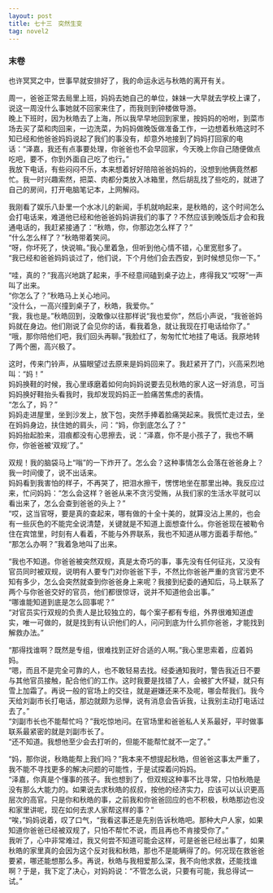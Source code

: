 ```yaml
---
layout: post
title: 七十三　突然生变
tag: novel2
---
```


<h3>末卷</h3>

也许冥冥之中，世事早就安排好了，我的命运永远与秋皓的离开有关。

周一，爸爸正常去局里上班，妈妈去她自己的单位，妹妹一大早就去学校上课了，说这一周没什么事她就不回家来住了，而我则到钟楼做导游。<br />
晚上下班时，因为秋皓去了上海，所以我早早地回到家里，按妈妈的吩咐，到菜市场去买了菜和肉回来，一边洗菜，为妈妈做晚饭做准备工作，一边想着秋皓这时不知已经和他爸爸妈妈说起了我们的事没有，却意外地接到了妈妈打回家的电话：“泽嘉，我还有点事要处理，你爸爸也不会早回家，今天晚上你自己随便做点吃吧，要不，你到外面自己吃了也行。”<br />
我放下电话，有些闷闷不乐，本来想着好好陪陪爸爸妈妈的，没想到他俩竟然都忙。我一时兴趣索然，把菜、肉都分类放入冰箱里，然后胡乱找了些吃的，就进了自己的房间，打开电脑笔记本，上网解闷。

我刚看了娱乐八卦里一个水冰儿的新闻，手机就响起来，是秋皓的，这个时间怎么会打电话来，难道他已经和他爸爸妈妈讲我们的事了？不然应该到晚饭后才会和我通电话的，我赶紧接通了：“秋皓，你，你那边怎么样了？”<br />
“什么怎么样了？”秋皓带着笑问。<br />
“呀，你坏死了，快说嘛。”我心里着急，但听到他心情不错，心里宽慰多了。<br />
“我已经和爸爸妈妈谈过了，他们说，下个月他们会去西安，到时候想见你一下。”

“哇，真的？”我高兴地跳了起来，手不经意间磕到桌子边上，疼得我又“哎呀”一声叫了出来。<br />
“你怎么了？”秋皓马上关心地问。<br />
“没什么，一高兴撞到桌子了，秋皓，我爱你。”<br />
“我，我也是。”秋皓回到，没敢像以往那样说“我也爱你”，然后小声说，“我爸爸妈妈就在身边。他们刚说了会见你的话，看我着急，就让我现在打电话给你了。”<br />
“哦，那你陪他们吧，我们回头再聊。”我脸红了，匆匆忙忙地挂了电话。我原地转了两个圈，高兴极了。

这时，传来门铃声，从猫眼望过去原来是妈妈回来了。我赶紧开了门，兴高采烈地叫：“妈！”<br />
妈妈换鞋的时候，我心里琢磨着如何向妈妈说要去见秋皓的家人这一好消息，可当妈妈换好鞋抬头看我时，我却发现妈妈正一脸痛苦焦虑的表情。<br />
“怎么了，妈？”<br />
妈妈走进屋里，坐到沙发上，放下包，突然手捧着脸痛哭起来。我慌忙走过去，坐在妈妈身边，扶住她的肩头，问：“妈，你到底怎么了？”<br />
妈妈抬起脸来，泪痕都没有心思擦去，说：“泽嘉，你不是小孩子了，我也不瞒你，你爸爸被‘双规’了。”

双规！我的脑袋马上“嗡”的一下炸开了。怎么会？这种事情怎么会落在爸爸身上？我一时间傻了，说不出话来。<br />
妈妈看到我害怕的样子，不再哭了，把泪水擦干，愣愣地坐在那里出神。我反应过来，忙问妈妈：“怎么会这样？爸爸从来不贪污受贿，从我们家的生活水平就可以看出来了，怎么会查到爸爸的头上？”<br />
“哎，这当官呀，要是真的查起来，哪有做的十全十美的，就算没沾上黑的，也会有一些灰色的不能完全说清楚，关键就是不知道上面想查什么。你爸爸现在被勒令住在宾馆里，时刻有人看着，不能与外界联系，我也不知道从哪方面着手帮他。”<br />
“那怎么办啊？”我着急地叫了出来。

“我也不知道。你爸爸被突然双规，真是太奇巧的事，事先没有任何征兆，又没有官员同时被双规，说明有人要专门对你爸爸下手，不然比你爸爸严重的贪官污吏不知有多少，怎么会突然就查到你爸爸身上来呢？我接到纪委的通知后，马上联系了两个与你爸爸交好的官员，他们都很惊讶，说并不知道他会出事。”<br />
“哪谁能知道到底是怎么回事呢？”<br />
“对官员实行双规的负责人是比较独立的，每个案子都有专组，外界很难知道虚实，唯一可做的，就是找到有认识他们的人，问问到底为什么抓你爸爸，才能找到解救办法。”

“那得找谁啊？既然是专组，很难找到正好合适的人啊。”我心里思索着，应着妈妈。<br />
“嗯，而且不是完全可靠的人，也不敢轻易去找。经委通知我时，警告我近日不要与其他官员接触，配合他们的工作。这时我要是找错了人，会被扩大怀疑，就只有雪上加霜了。再说一般的官场上的交往，就是避嫌还来不及呢，哪会帮我们。我今天给刘副市长打电话，那边就颇为忌惮，说有消息会告诉我，让我别主动打电话过去了。”<br />
“刘副市长也不能帮忙吗？”我吃惊地问。在官场里和爸爸私人关系最好，平时做事联系最紧密的就是刘副市长了。<br />
“还不知道。我想他至少会去打听的，但能不能帮忙就不一定了。”

“妈，那你说，秋皓能帮上我们吗？”我本来不想提起秋皓，但爸爸这事太严重了，我不能不寻找更多的解决问题的可能性，于是试探着问妈妈。<br />
“泽嘉，你真是个懂事的孩子。我也想到了，但双规这种事不比寻常，只怕秋皓是没有那么大能力的。如果说去求秋皓的叔叔，按他的经济实力，应该可以认识更高层次的高官。只是你和秋皓的事，之前我和你爸爸回应的也不积极，秋皓那边也没和家里讲呢，现在如何去求人家帮这样的事？”<br />
“唉，”妈妈说着，叹了口气，“我看这事还是先别告诉秋皓吧。那种大户人家，如果知道你爸爸已经被双规了，只怕不帮忙不说，而且再也不肯接受你了。”<br />
我听了，心中非常难过，我又何尝不知道可能会这样，可是爸爸已经出事了，如果秋皓的家里真的会因为这个反对我和秋皓，那也不是能瞒得了的。何况现在救爸爸要紧，哪还能想那么多。再说，秋皓与我相爱那么深，我不向他求救，还能找谁啊？于是，我下定了决心，对妈妈说：“不管怎么说，只要有可能，我总得试一试。”
